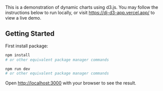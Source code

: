 This is a demonstration of dynamic charts using d3.js.
You may follow the instructions below to run locally,
or visit https://dj-d3-app.vercel.app/ to view a live demo.

## Getting Started

First install package:

```bash
npm install
# or other equivalent package manager commands
```

```bash
npm run dev
# or other equivalent package manager commands
```

Open [http://localhost:3000](http://localhost:3000) with your browser to see the result.
